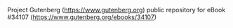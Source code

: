 Project Gutenberg (https://www.gutenberg.org) public repository for eBook #34107 (https://www.gutenberg.org/ebooks/34107)
